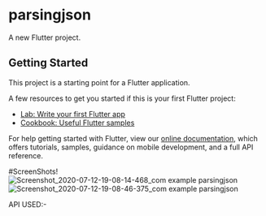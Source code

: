 # parsingjson

A new Flutter project.

## Getting Started

This project is a starting point for a Flutter application.

A few resources to get you started if this is your first Flutter project:

- [Lab: Write your first Flutter app](https://flutter.dev/docs/get-started/codelab)
- [Cookbook: Useful Flutter samples](https://flutter.dev/docs/cookbook)

For help getting started with Flutter, view our
[online documentation](https://flutter.dev/docs), which offers tutorials,
samples, guidance on mobile development, and a full API reference.


#ScreenShots!
![Screenshot_2020-07-12-19-08-14-468_com example parsingjson](https://user-images.githubusercontent.com/43842153/87248222-00649c00-c476-11ea-9c69-659a7ddde62d.jpg)
![Screenshot_2020-07-12-19-08-46-375_com example parsingjson](https://user-images.githubusercontent.com/43842153/87248224-022e5f80-c476-11ea-9fd3-9955116fd327.jpg)


API USED:-
